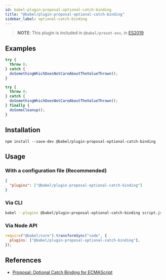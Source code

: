 ```yaml
---
id: babel-plugin-proposal-optional-catch-binding
title: "@babel/plugin-proposal-optional-catch-binding"
sidebar_label: optional-catch-binding
---
```


> **NOTE**: This plugin is included in `@babel/preset-env`, in [ES2019](https://github.com/tc39/proposals/blob/master/finished-proposals.md)

## Examples

```js title="JavaScript"
try {
  throw 0;
} catch {
  doSomethingWhichDoesNotCareAboutTheValueThrown();
}
```

```js title="JavaScript"
try {
  throw 0;
} catch {
  doSomethingWhichDoesNotCareAboutTheValueThrown();
} finally {
  doSomeCleanup();
}
```

## Installation

```shell npm2yarn
npm install --save-dev @babel/plugin-proposal-optional-catch-binding
```

## Usage

### With a configuration file (Recommended)

```json title="babel.config.json"
{
  "plugins": ["@babel/plugin-proposal-optional-catch-binding"]
}
```

### Via CLI

```sh title="Shell"
babel --plugins @babel/plugin-proposal-optional-catch-binding script.js
```

### Via Node API

```js title="JavaScript"
require("@babel/core").transformSync("code", {
  plugins: ["@babel/plugin-proposal-optional-catch-binding"],
});
```

## References

- [Proposal: Optional Catch Binding for ECMAScript](https://github.com/babel/proposals/issues/7)
